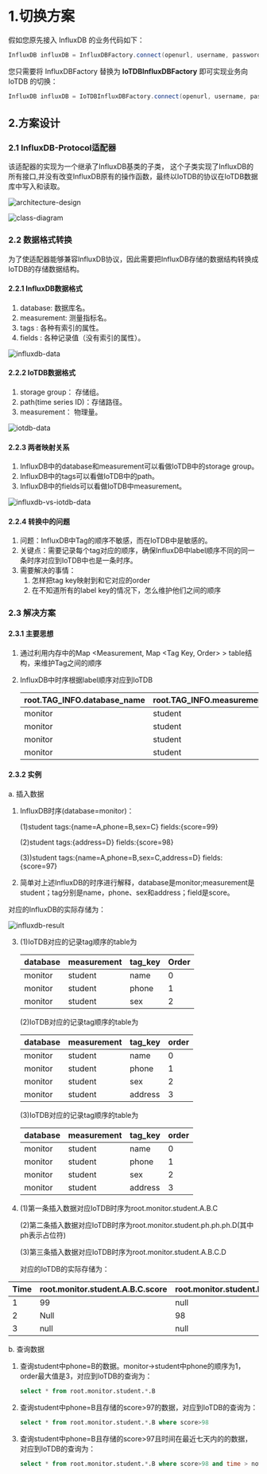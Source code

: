 <!--

    Licensed to the Apache Software Foundation (ASF) under one
    or more contributor license agreements.  See the NOTICE file
    distributed with this work for additional information
    regarding copyright ownership.  The ASF licenses this file
    to you under the Apache License, Version 2.0 (the
    "License"); you may not use this file except in compliance
    with the License.  You may obtain a copy of the License at
    
        http://www.apache.org/licenses/LICENSE-2.0
    
    Unless required by applicable law or agreed to in writing,
    software distributed under the License is distributed on an
    "AS IS" BASIS, WITHOUT WARRANTIES OR CONDITIONS OF ANY
    KIND, either express or implied.  See the License for the
    specific language governing permissions and limitations
    under the License.

-->

# 1.切换方案

假如您原先接入 InfluxDB 的业务代码如下：

```java
InfluxDB influxDB = InfluxDBFactory.connect(openurl, username, password);
```

您只需要将 InfluxDBFactory 替换为 **IoTDBInfluxDBFactory** 即可实现业务向 IoTDB 的切换：

```java
InfluxDB influxDB = IoTDBInfluxDBFactory.connect(openurl, username, password);
```

## 2.方案设计

### 2.1 InfluxDB-Protocol适配器

该适配器的实现为一个继承了InfluxDB基类的子类， 这个子类实现了InfluxDB的所有接口,并没有改变InfluxDB原有的操作函数，最终以IoTDB的协议在IoTDB数据库中写入和读取。

![architecture-design](https://github.com/apache/iotdb-bin-resources/blob/main/docs/UserGuide/API/IoTDB-InfluxDB/architecture-design.png?raw=true)

![class-diagram](https://github.com/apache/iotdb-bin-resources/blob/main/docs/UserGuide/API/IoTDB-InfluxDB/class-diagram.png?raw=true)


### 2.2 数据格式转换

为了使适配器能够兼容InfluxDB协议，因此需要把InfluxDB存储的数据结构转换成IoTDB的存储数据结构。

#### 2.2.1 InfluxDB数据格式

1. database: 数据库名。
2. measurement: 测量指标名。
3. tags : 各种有索引的属性。
4. fields : 各种记录值（没有索引的属性）。

![influxdb-data](https://github.com/apache/iotdb-bin-resources/blob/main/docs/UserGuide/API/IoTDB-InfluxDB/influxdb-data.png?raw=true)

#### 2.2.2 IoTDB数据格式

1. storage group： 存储组。
2. path(time series ID)：存储路径。
3. measurement： 物理量。

![iotdb-data](https://github.com/apache/iotdb-bin-resources/blob/main/docs/UserGuide/API/IoTDB-InfluxDB/iotdb-data.png?raw=true)

#### 2.2.3 两者映射关系

1. InfluxDB中的database和measurement可以看做IoTDB中的storage group。
2. InfluxDB中的tags可以看做IoTDB中的path。
3. InfluxDB中的fields可以看做IoTDB中measurement。

![influxdb-vs-iotdb-data](https://github.com/apache/iotdb-bin-resources/blob/main/docs/UserGuide/API/IoTDB-InfluxDB/influxdb-vs-iotdb-data.png?raw=true)

#### 2.2.4 转换中的问题
1. 问题：InfluxDB中Tag的顺序不敏感，而在IoTDB中是敏感的。
2. 关键点：需要记录每个tag对应的顺序，确保InfluxDB中label顺序不同的同一条时序对应到IoTDB中也是一条时序。
3. 需要解决的事情：
    1. 怎样把tag key映射到和它对应的order
    2. 在不知道所有的label key的情况下，怎么维护他们之间的顺序

### 2.3 解决方案

#### 2.3.1 主要思想

1. 通过利用内存中的Map <Measurement, Map <Tag Key, Order> > table结构，来维护Tag之间的顺序
2. InfluxDB中时序根据label顺序对应到IoTDB

   | root.TAG_INFO.database_name | root.TAG_INFO.measurement_name | root.TAG_INFO.tag_name | root.TAG_INFO.tag_order |
   | ---------------------------- | ------------------------------- | ----------------------- | ------------------------ |
   | monitor                      | student                          | name                     | 0                         |
   | monitor                      | student                          | phone                    | 1                         |
   | monitor                      | student                          | sex                      | 2                         |
   | monitor                      | student                          | address                  | 3                         |

#### 2.3.2 实例

a. 插入数据

1. InfluxDB时序(database=monitor)：

   (1)student tags:{name=A,phone=B,sex=C} fields:{score=99}

   (2)student tags:{address=D} fields:{score=98}

   (3))student tags:{name=A,phone=B,sex=C,address=D} fields:{score=97}

2. 简单对上述InfluxDB的时序进行解释，database是monitor;measurement是student；tag分别是name，phone、sex和address；field是score。

对应的InfluxDB的实际存储为：

![influxdb-result](https://github.com/apache/iotdb-bin-resources/blob/main/docs/UserGuide/API/IoTDB-InfluxDB/influxdb-result.png?raw=true)




3. (1)IoTDB对应的记录tag顺序的table为

   | database | measurement | tag_key | Order |
      | -------- | ----------- | ------- | ----- |
   | monitor | student     | name    | 0     |
   | monitor | student     | phone   | 1     |
   | monitor | student     | sex     | 2     |

   (2)IoTDB对应的记录tag顺序的table为

   | database | measurement | tag_key | order |
      | -------- | ----------- | ------- | ----- |
   | monitor | student     | name    | 0     |
   | monitor | student     | phone   | 1     |
   | monitor | student     | sex     | 2     |
   | monitor | student     | address | 3     |

   (3)IoTDB对应的记录tag顺序的table为

   | database | measurement | tag_key | order |
      | -------- | ----------- | ------- | ----- |
   | monitor | student     | name    | 0     |
   | monitor | student     | phone   | 1     |
   | monitor | student     | sex     | 2     |
   | monitor | student     | address | 3     |

4. (1)第一条插入数据对应IoTDB时序为root.monitor.student.A.B.C

   (2)第二条插入数据对应IoTDB时序为root.monitor.student.ph.ph.ph.D(其中ph表示占位符)

   (3)第三条插入数据对应IoTDB时序为root.monitor.student.A.B.C.D 
  
   对应的IoTDB的实际存储为：

| Time | root.monitor.student.A.B.C.score | root.monitor.student.PH.PH.PH.D.score | root.monitor.student.A.B.C.D.score |
| ---- | --------------------------------- | -------------------------------------- | ----------------------------------- |
| 1    | 99                                | null                                   | Null                                |
| 2    | Null                              | 98                                     | Null                                |
| 3    | null                              | null                                   | 97                                  |

b. 查询数据

1. 查询student中phone=B的数据。monitor->student中phone的顺序为1，order最大值是3，对应到IoTDB的查询为：
 
   ```sql 
   select * from root.monitor.student.*.B
   ```

2. 查询student中phone=B且存储的score>97的数据，对应到IoTDB的查询为：
 
   ```sql
   select * from root.monitor.student.*.B where score>98
   ```

3. 查询student中phone=B且存储的score>97且时间在最近七天内的的数据，对应到IoTDB的查询为：
 
   ```sql
   select * from root.monitor.student.*.B where score>98 and time > now()-7d
   ```